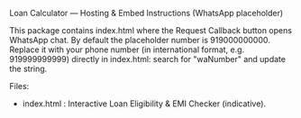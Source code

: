 Loan Calculator — Hosting & Embed Instructions (WhatsApp placeholder)

This package contains index.html where the Request Callback button opens WhatsApp chat.
By default the placeholder number is 919000000000. Replace it with your phone number
(in international format, e.g. 919999999999) directly in index.html:
search for "waNumber" and update the string.

Files:
- index.html : Interactive Loan Eligibility & EMI Checker (indicative).

